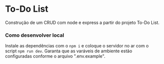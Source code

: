 # To-Do List
Construção de um CRUD com node e express a partir do projeto To-Do List.

### Como desenvolver local

Instale as dependências com o `npm i` e coloque o servidor no ar com o script `npm run dev`. Garanta que as varáveis de ambiente estão configuradas conforme o arquivo ".env.example".
